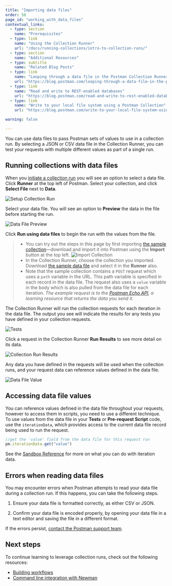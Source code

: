 ```yaml
---
title: "Importing data files"
order: 58
page_id: "working_with_data_files"
contextual_links:
  - type: section
    name: "Prerequisites"
  - type: link
    name: "Using the Collection Runner"
    url: "/docs/running-collections/intro-to-collection-runs/"
  - type: section
    name: "Additional Resources"
  - type: subtitle
    name: "Related Blog Posts"
  - type: link
    name: "Looping through a data file in the Postman Collection Runner"
    url: "https://blog.postman.com/looping-through-a-data-file-in-the-postman-collection-runner/"
  - type: link
    name: "Read and write to REST-enabled databases"
    url: "https://blog.postman.com/read-and-write-to-rest-enabled-databases/"
  - type: link
    name: "Write to your local file system using a Postman Collection"
    url: "https://blog.postman.com/write-to-your-local-file-system-using-a-postman-collection/"

warning: false

---
```


You can use data files to pass Postman sets of values to use in a collection run. By selecting a JSON or CSV data file in the Collection Runner, you can test your requests with multiple different values as part of a single run.

## Running collections with data files

When you [initiate a collection run](/docs/running-collections/intro-to-collection-runs/) you will see an option to select a data file. Click __Runner__ at the top left of Postman. Select your collection, and click __Select File__ next to __Data__.

![Setup Collection Run](https://assets.postman.com/postman-docs/data-file-run-setup.png)

Select your data file. You will see an option to __Preview__ the data in the file before starting the run.

![Data File Preview](https://assets.postman.com/postman-docs/data-file-preview.png)

Click __Run using data files__ to begin the run with the values from the file.

> * You can try out the steps in this page by first importing [the sample collection](https://assets.postman.com/postman-docs/58533790.json)—download and import it into Postman using the __Import__ button at the top left.
> ![Import Collection](https://assets.postman.com/postman-docs/collection-import-file.png)
> * In the Collection Runner, choose the collection you imported. Download [the sample data file](https://assets.postman.com/postman-docs/58702589.json) and select it in the __Runner__ also.
> * Note that the sample collection contains a `POST` request which uses a `path` variable in the URL. This path variable is specified in each record in the data file. The request also uses a `value` variable in the body which is also pulled from the data file for each iteration. _The example request is to the [Postman Echo API](https://docs.postman-echo.com/), a learning resource that returns the data you send it._

The Collection Runner will run the collection requests for each iteration in the data file. The output you see will indicate the results for any tests you have defined in your collection requests.

![Tests](https://assets.postman.com/postman-docs/data-file-tests-tab.png)

Click a request in the Collection Runner __Run Results__ to see more detail on its data.

![Collection Run Results](https://assets.postman.com/postman-docs/data-file-collection-run.png)

Any data you have defined in the requests will be used when the collection runs, and your request data can reference values defined in the data file.

![Data File Value](https://assets.postman.com/postman-docs/request-body-data-run.png)

## Accessing data file values

You can reference values defined in the data file throughout your requests, however to access them in scripts, you need to use a different technique. To use values from the data file in your __Tests__ or __Pre-request Script__ code, use the `iterationData`, which provides access to the current data file record being used to run the request.

```js
//get the 'value' field from the data file for this request run
pm.iterationData.get("value")
```

See the [Sandbox Reference](/docs/writing-scripts/script-references/postman-sandbox-api-reference/) for more on what you can do with iteration data.

## Errors when reading data files

You may encounter errors when Postman attempts to read your data file during a collection run. If this happens, you can take the following steps.

1. Ensure your data file is formatted correctly, as either CSV or JSON.

2. Confirm your data file is encoded properly, by opening your data file in a text editor and saving the file in a different format.

If the errors persist, [contact the Postman support team](https://support.getpostman.com/).

## Next steps

To continue learning to leverage collection runs, check out the following resources:

* [Building workflows](/docs/running-collections/building-workflows/)
* [Command line integration with Newman](/docs/running-collections/using-newman-cli/command-line-integration-with-newman/)
